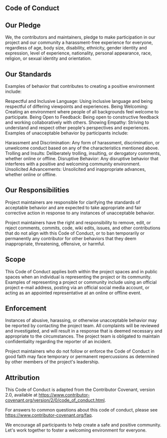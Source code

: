## Code of Conduct

## Our Pledge

We, the contributors and maintainers, pledge to make participation in our project and our community a harassment-free experience for everyone, regardless of age, body size, disability, ethnicity, gender identity and expression, level of experience, nationality, personal appearance, race, religion, or sexual identity and orientation.

## Our Standards
Examples of behavior that contributes to creating a positive environment include:

Respectful and Inclusive Language: Using inclusive language and being respectful of differing viewpoints and experiences.
Being Welcoming: Creating an environment where people of all backgrounds feel welcome to participate.
Being Open to Feedback: Being open to constructive feedback and working collaboratively with others.
Showing Empathy: Striving to understand and respect other people's perspectives and experiences.
Examples of unacceptable behavior by participants include:

Harassment and Discrimination: Any form of harassment, discrimination, or unwelcome conduct based on any of the characteristics mentioned above.
Trolling and Insults: Deliberately trolling, insulting, or derogatory comments, whether online or offline.
Disruptive Behavior: Any disruptive behavior that interferes with a positive and welcoming community environment.
Unsolicited Advancements: Unsolicited and inappropriate advances, whether online or offline.
## Our Responsibilities
Project maintainers are responsible for clarifying the standards of acceptable behavior and are expected to take appropriate and fair corrective action in response to any instances of unacceptable behavior.

Project maintainers have the right and responsibility to remove, edit, or reject comments, commits, code, wiki edits, issues, and other contributions that do not align with this Code of Conduct, or to ban temporarily or permanently any contributor for other behaviors that they deem inappropriate, threatening, offensive, or harmful.

## Scope

This Code of Conduct applies both within the project spaces and in public spaces when an individual is representing the project or its community. Examples of representing a project or community include using an official project e-mail address, posting via an official social media account, or acting as an appointed representative at an online or offline event.

## Enforcement

Instances of abusive, harassing, or otherwise unacceptable behavior may be reported by contacting the project team. All complaints will be reviewed and investigated, and will result in a response that is deemed necessary and appropriate to the circumstances. The project team is obligated to maintain confidentiality regarding the reporter of an incident.

Project maintainers who do not follow or enforce the Code of Conduct in good faith may face temporary or permanent repercussions as determined by other members of the project's leadership.

## Attribution

This Code of Conduct is adapted from the Contributor Covenant, version 2.0, available at https://www.contributor-covenant.org/version/2/0/code_of_conduct.html.

For answers to common questions about this code of conduct, please see https://www.contributor-covenant.org/faq.

We encourage all participants to help create a safe and positive community. Let's work together to foster a welcoming environment for everyone.
